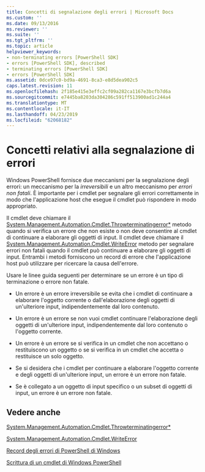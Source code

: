 ```yaml
---
title: Concetti di segnalazione degli errori | Microsoft Docs
ms.custom: ''
ms.date: 09/13/2016
ms.reviewer: ''
ms.suite: ''
ms.tgt_pltfrm: ''
ms.topic: article
helpviewer_keywords:
- non-terminating errors [PowerShell SDK]
- errors [PowerShell SDK], described
- terminating errors [PowerShell SDK]
- errors [PowerShell SDK]
ms.assetid: 0dce97c0-bd9a-4691-8ca3-e8d5dea902c5
caps.latest.revision: 11
ms.openlocfilehash: 2f185e415e3effc2cf09a282ca1167e3bcfb7d6a
ms.sourcegitcommit: e7445ba8203da304286c591ff513900ad1c244a4
ms.translationtype: MT
ms.contentlocale: it-IT
ms.lasthandoff: 04/23/2019
ms.locfileid: "62068182"
---
```

# <a name="error-reporting-concepts"></a>Concetti relativi alla segnalazione di errori

Windows PowerShell fornisce due meccanismi per la segnalazione degli errori: un meccanismo per la *irreversibili* e un altro meccanismo per *errori non fatali*. È importante per i cmdlet per segnalare gli errori correttamente in modo che l'applicazione host che esegue il cmdlet può rispondere in modo appropriato.

Il cmdlet deve chiamare il [System.Management.Automation.Cmdlet.Throwterminatingerror*](/dotnet/api/System.Management.Automation.Cmdlet.ThrowTerminatingError) metodo quando si verifica un errore che non esiste o non deve consentire al cmdlet di continuare a elaborare gli oggetti di input. Il cmdlet deve chiamare il [System.Management.Automation.Cmdlet.WriteError](/dotnet/api/System.Management.Automation.Cmdlet.WriteError) metodo per segnalare errori non fatali quando il cmdlet può continuare a elaborare gli oggetti di input. Entrambi i metodi forniscono un record di errore che l'applicazione host può utilizzare per ricercare la causa dell'errore.

Usare le linee guida seguenti per determinare se un errore è un tipo di terminazione o errore non fatale.

- Un errore è un errore irreversibile se evita che i cmdlet di continuare a elaborare l'oggetto corrente o dall'elaborazione degli oggetti di un'ulteriore input, indipendentemente dal loro contenuto.

- Un errore è un errore se non vuoi cmdlet continuare l'elaborazione degli oggetti di un'ulteriore input, indipendentemente dal loro contenuto o l'oggetto corrente.

- Un errore è un errore se si verifica in un cmdlet che non accettano o restituiscono un oggetto o se si verifica in un cmdlet che accetta o restituisce un solo oggetto.

- Se si desidera che i cmdlet per continuare a elaborare l'oggetto corrente e degli oggetti di un'ulteriore input, un errore è un errore non fatale.

- Se è collegato a un oggetto di input specifico o un subset di oggetti di input, un errore è un errore non fatale.

## <a name="see-also"></a>Vedere anche

[System.Management.Automation.Cmdlet.Throwterminatingerror*](/dotnet/api/System.Management.Automation.Cmdlet.ThrowTerminatingError)

[System.Management.Automation.Cmdlet.WriteError](/dotnet/api/System.Management.Automation.Cmdlet.WriteError)

[Record degli errori di PowerShell di Windows](./windows-powershell-error-records.md)

[Scrittura di un cmdlet di Windows PowerShell](./writing-a-windows-powershell-cmdlet.md)
